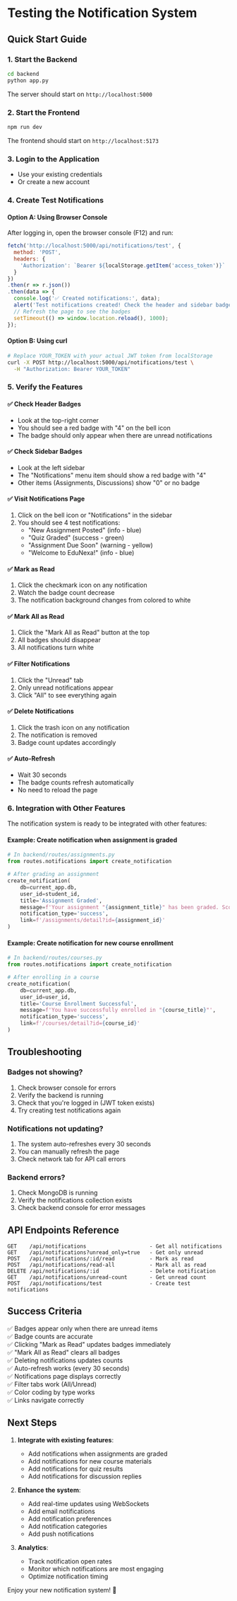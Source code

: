 # Testing the Notification System

## Quick Start Guide

### 1. Start the Backend
```bash
cd backend
python app.py
```

The server should start on `http://localhost:5000`

### 2. Start the Frontend
```bash
npm run dev
```

The frontend should start on `http://localhost:5173`

### 3. Login to the Application
- Use your existing credentials
- Or create a new account

### 4. Create Test Notifications

#### Option A: Using Browser Console
After logging in, open the browser console (F12) and run:

```javascript
fetch('http://localhost:5000/api/notifications/test', {
  method: 'POST',
  headers: {
    'Authorization': `Bearer ${localStorage.getItem('access_token')}`
  }
})
.then(r => r.json())
.then(data => {
  console.log('✅ Created notifications:', data);
  alert('Test notifications created! Check the header and sidebar badges.');
  // Refresh the page to see the badges
  setTimeout(() => window.location.reload(), 1000);
});
```

#### Option B: Using curl
```bash
# Replace YOUR_TOKEN with your actual JWT token from localStorage
curl -X POST http://localhost:5000/api/notifications/test \
  -H "Authorization: Bearer YOUR_TOKEN"
```

### 5. Verify the Features

#### ✅ Check Header Badges
- Look at the top-right corner
- You should see a red badge with "4" on the bell icon
- The badge should only appear when there are unread notifications

#### ✅ Check Sidebar Badges
- Look at the left sidebar
- The "Notifications" menu item should show a red badge with "4"
- Other items (Assignments, Discussions) show "0" or no badge

#### ✅ Visit Notifications Page
1. Click on the bell icon or "Notifications" in the sidebar
2. You should see 4 test notifications:
   - "New Assignment Posted" (info - blue)
   - "Quiz Graded" (success - green)
   - "Assignment Due Soon" (warning - yellow)
   - "Welcome to EduNexa!" (info - blue)

#### ✅ Mark as Read
1. Click the checkmark icon on any notification
2. Watch the badge count decrease
3. The notification background changes from colored to white

#### ✅ Mark All as Read
1. Click the "Mark All as Read" button at the top
2. All badges should disappear
3. All notifications turn white

#### ✅ Filter Notifications
1. Click the "Unread" tab
2. Only unread notifications appear
3. Click "All" to see everything again

#### ✅ Delete Notifications
1. Click the trash icon on any notification
2. The notification is removed
3. Badge count updates accordingly

#### ✅ Auto-Refresh
- Wait 30 seconds
- The badge counts refresh automatically
- No need to reload the page

### 6. Integration with Other Features

The notification system is ready to be integrated with other features:

#### Example: Create notification when assignment is graded
```python
# In backend/routes/assignments.py
from routes.notifications import create_notification

# After grading an assignment
create_notification(
    db=current_app.db,
    user_id=student_id,
    title='Assignment Graded',
    message=f'Your assignment "{assignment_title}" has been graded. Score: {grade}/100',
    notification_type='success',
    link=f'/assignments/detail?id={assignment_id}'
)
```

#### Example: Create notification for new course enrollment
```python
# In backend/routes/courses.py
from routes.notifications import create_notification

# After enrolling in a course
create_notification(
    db=current_app.db,
    user_id=user_id,
    title='Course Enrollment Successful',
    message=f'You have successfully enrolled in "{course_title}"',
    notification_type='success',
    link=f'/courses/detail?id={course_id}'
)
```

## Troubleshooting

### Badges not showing?
1. Check browser console for errors
2. Verify the backend is running
3. Check that you're logged in (JWT token exists)
4. Try creating test notifications again

### Notifications not updating?
1. The system auto-refreshes every 30 seconds
2. You can manually refresh the page
3. Check network tab for API call errors

### Backend errors?
1. Check MongoDB is running
2. Verify the notifications collection exists
3. Check backend console for error messages

## API Endpoints Reference

```
GET    /api/notifications                    - Get all notifications
GET    /api/notifications?unread_only=true   - Get only unread
POST   /api/notifications/:id/read           - Mark as read
POST   /api/notifications/read-all           - Mark all as read
DELETE /api/notifications/:id                - Delete notification
GET    /api/notifications/unread-count       - Get unread count
POST   /api/notifications/test               - Create test notifications
```

## Success Criteria

✅ Badges appear only when there are unread items  
✅ Badge counts are accurate  
✅ Clicking "Mark as Read" updates badges immediately  
✅ "Mark All as Read" clears all badges  
✅ Deleting notifications updates counts  
✅ Auto-refresh works (every 30 seconds)  
✅ Notifications page displays correctly  
✅ Filter tabs work (All/Unread)  
✅ Color coding by type works  
✅ Links navigate correctly  

## Next Steps

1. **Integrate with existing features**:
   - Add notifications when assignments are graded
   - Add notifications for new course materials
   - Add notifications for quiz results
   - Add notifications for discussion replies

2. **Enhance the system**:
   - Add real-time updates using WebSockets
   - Add email notifications
   - Add notification preferences
   - Add notification categories
   - Add push notifications

3. **Analytics**:
   - Track notification open rates
   - Monitor which notifications are most engaging
   - Optimize notification timing

Enjoy your new notification system! 🎉
